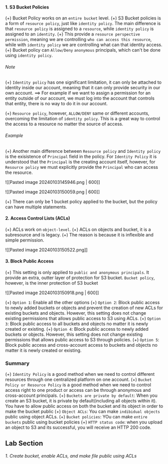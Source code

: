#### 1. S3 Bucket Policies
(+) Bucket Policy works on an  `entire bucket` level.
(+) S3 Bucket policies is a form of `resource policy`, just like `identity policy`. The main difference is that `resource policy` is assigned to a `resource`, while `identity policy` is assigned to an `identity`.
(+) This provide a `resource perspective permission`, meaning we are controlling `who can access this resource`, while with `identity policy` we are controlling what can that identity access.
(+) Bucket policy can `Allow/Deny` `anonymous` principals, which can't be done using `identity policy`.

###### Note
(+) `Identity policy` has one significant limitation, it can only be attached to identity inside our account, meaning that it can only provide security in our own account.
	==> For example if we want to assign a permission for an entity outside of our account, we must log into the account that controls that entity, there is no way to do it in our account.

(+) `Resource policy`, however, `ALLOW/DENY` same or different accounts, overcoming the limitation of `identity policy`. This is a great way to control the access to a resource no matter the source of access.

###### Example
(+) Another main difference between `Resource policy` and `Identity policy`  is the exisistence of `Principal` field in the policy. For `Identity Policy` it is understood that the `Principal` is the creating account itself, however,  for `Resource policy` we must explicitly provide the `Principal` who can access the resource.

![[Pasted image 20240103145946.png | 600]]

![[Pasted image 20240103150059.png | 600]]

(+) There can only be 1 bucket policy applied to the bucket, but the policy can have multiple statements.

#### 2. Access Control Lists (ACLs)
(+) ACLs work on `object-level`.
(+) ACLs on objects and bucket, it is a subresource and is legacy.
(+) The reason is because it is inflexible and simple permission.

![[Pasted image 20240103150522.png]]

#### 3. Block Public Access
(+) This setting is only applied to `public and anonymous principals`. It provide an extra, outter layer of protection for S3 bucket. `Bucket policy`, however, is the inner protection of S3 bucket


![[Pasted image 20240103150918.png | 600]]

(+) `Option 1`: Enable all the other options
(+) `Option 2`: Block public access to newly added buckets or objects and prevent the creation of new ACLs for existing buckets and objects. However, this setting does not change existing permissions that allows public access to S3 using ACLs.
(+) `Option 3`: Block public access to all buckets and objects no matter it is newly created or existing.
(+) `Option 4`: Block public access to newly added buckets or objects. However, this setting does not change existing permissions that allows public access to S3 through policies.
(+) `Option 5`: Block public access and cross-account access to buckets and objects no matter it is newly created or existing.

### Summary 
(+) `Identity Policy` is a good method when we need to control different resources through one centralized platform on one account.
(+) `Bucket Policy or Resource Policy` is a good method when we need to control access right to one product or access can be through anonymous and cross-account principals.
(+) `Buckets are private by default`: When you create an S3 bucket, it is private by default(including all objects within it). You have to allow public access on both the bucket and its object in order to make the bucket public
(+) `Object ACLs`: You can make `indibidual objects` public using object ACLs.
(+) `Bucket policies`: YOu can make `entire buckets` public using bucket policies
(+) `HTTP status code`: when you upload an object to S3 and its successful, you will receive an HTTP 200 code.


## Lab Section
###### 1. Create bucket, enable ACLs, and make file public using ACLs
